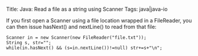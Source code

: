 Title: Java: Read a file as a string using Scanner
Tags:  java|java-io

If you first open a Scanner using a file location wrapped in a FileReader, you can then issue hasNext() and nextLine() to read from that file:

	Scanner in = new Scanner(new FileReader("file.txt"));
	String s, str="";
	while(in.hasNext() && (s=in.nextLine())!=null) str+=s+"\n";
